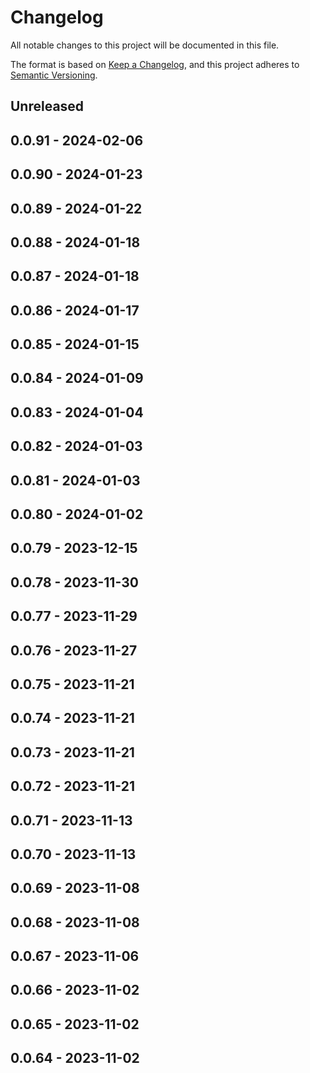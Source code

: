 # Changelog

All notable changes to this project will be documented in this file.

The format is based on [Keep a Changelog](https://keepachangelog.com/en/1.0.0/),
and this project adheres to [Semantic Versioning](https://semver.org/spec/v2.0.0.html).

## Unreleased

## 0.0.91 - 2024-02-06

## 0.0.90 - 2024-01-23

## 0.0.89 - 2024-01-22

## 0.0.88 - 2024-01-18

## 0.0.87 - 2024-01-18

## 0.0.86 - 2024-01-17

## 0.0.85 - 2024-01-15

## 0.0.84 - 2024-01-09

## 0.0.83 - 2024-01-04

## 0.0.82 - 2024-01-03

## 0.0.81 - 2024-01-03

## 0.0.80 - 2024-01-02

## 0.0.79 - 2023-12-15

## 0.0.78 - 2023-11-30

## 0.0.77 - 2023-11-29

## 0.0.76 - 2023-11-27

## 0.0.75 - 2023-11-21

## 0.0.74 - 2023-11-21

## 0.0.73 - 2023-11-21

## 0.0.72 - 2023-11-21

## 0.0.71 - 2023-11-13

## 0.0.70 - 2023-11-13

## 0.0.69 - 2023-11-08

## 0.0.68 - 2023-11-08

## 0.0.67 - 2023-11-06

## 0.0.66 - 2023-11-02

## 0.0.65 - 2023-11-02

## 0.0.64 - 2023-11-02
